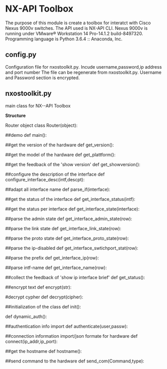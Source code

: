 # **NX-API Toolbox**
The purpose of this module is create a toolbox for interatct with Cisco Nexus 9000v switches. The API used is NX-API CLI. Nexus 9000v is running under VMware® Workstation 14 Pro-14.1.2 build-8497320. Programming language is Python 3.6.4 :: Anaconda, Inc.

## config.py
Configuration file for nxostoolkit.py. Incude username,password,ip address and port number  The file can be regenerate from nxostoolkit.py.  Username and Password section is encrypted.


## nxostoolkit.py
main class for NX--API Toolbox

**Structure**

Router object
class Router(object):

##demo
def main():

##get the version of the hardware
def get_version():


##get the model of the hardware
def get_plattform():

##get the feedback of the 'show version'
def get_showversion():


##configure the description of the interface
def configure_interface_desc(intf,descpt):


##adapt all interface name
def parse_if(interface):


##get the status of the interface
def get_interface_status(intf):


##get the status per interface
def get_interface_state(interface):


##parse the admin state
def get_interface_admin_state(row):


##parse the link state
def get_interface_link_state(row):


##parse the proto state
def get_interface_proto_state(row):

##parse the ip-disabled
def get_interface_swtichport_stat(row):


##parse the prefix
def get_interface_ip(row):

##parse intf-name
def get_interface_name(row):


##collect the feedback of 'show ip interface brief'
def get_status():



##encrypt text
def encrypt(str):


#decrypt cypher
def decrypt(cipher):


##initialization of the class
def init():


def dynamic_auth():


##authentication info import
def authenticate(user,passw):

##connection information import/json formate for hardware
def connect(ip_addr,ip_port):


##get the hostname
def hostname():

##send command to the hardware
def send_com(Command,type):